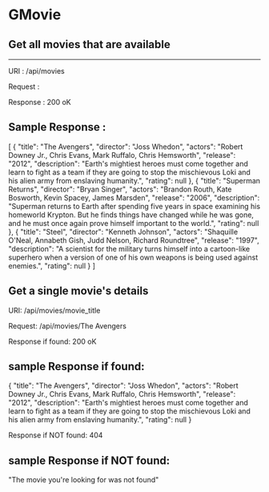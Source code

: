 # GMovie

## Get all movies that are available
------------------------------------
URI : /api/movies

Request :

Response : 200 oK

Sample Response :
-------------
[
  {
    "title": "The Avengers",
    "director": "Joss Whedon",
    "actors": "Robert Downey Jr., Chris Evans, Mark Ruffalo, Chris Hemsworth",
    "release": "2012",
    "description": "Earth's mightiest heroes must come together and learn to fight as a team if they are going to stop the mischievous Loki and his alien army from enslaving humanity.",
    "rating": null
  },
  {
    "title": "Superman Returns",
    "director": "Bryan Singer",
    "actors": "Brandon Routh, Kate Bosworth, Kevin Spacey, James Marsden",
    "release": "2006",
    "description": "Superman returns to Earth after spending five years in space examining his homeworld Krypton. But he finds things have changed while he was gone, and he must once again prove himself important to the world.",
    "rating": null
  },
  {
    "title": "Steel",
    "director": "Kenneth Johnson",
    "actors": "Shaquille O'Neal, Annabeth Gish, Judd Nelson, Richard Roundtree",
    "release": "1997",
    "description": "A scientist for the military turns himself into a cartoon-like superhero when a version of one of his own weapons is being used against enemies.",
    "rating": null
  }
]

## Get a single movie's details

URI: /api/movies/movie_title

Request: /api/movies/The Avengers

Response if found: 200 oK

sample Response if found:
-------------

{
"title": "The Avengers",
"director": "Joss Whedon",
"actors": "Robert Downey Jr., Chris Evans, Mark Ruffalo, Chris Hemsworth",
"release": "2012",
"description": "Earth's mightiest heroes must come together and learn to fight as a team if they are going to stop the mischievous Loki and his alien army from enslaving humanity.",
"rating": null
}

Response if NOT found: 404

sample Response if NOT found:
-------------

"The movie you're looking for was not found"
